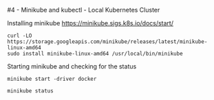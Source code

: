 #4 - Minikube and kubectl - Local Kubernetes Cluster

Installing minikube https://minikube.sigs.k8s.io/docs/start/

    curl -LO https://storage.googleapis.com/minikube/releases/latest/minikube-linux-amd64
    sudo install minikube-linux-amd64 /usr/local/bin/minikube

Starting minikube and checking for the status

    minikube start -driver docker

    minikube status